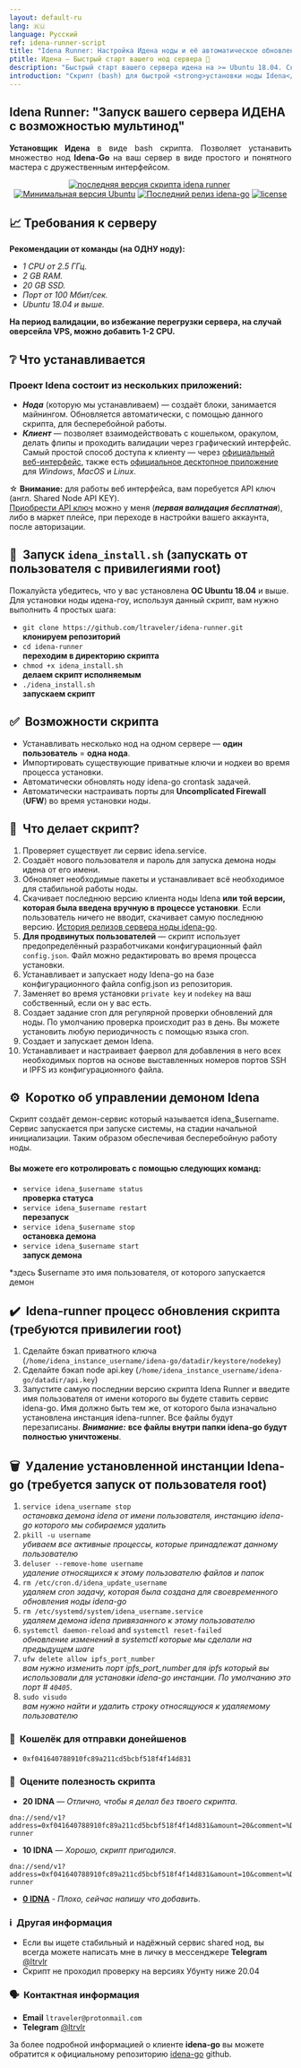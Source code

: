 ```yaml
---
layout: default-ru
lang: 🇷🇺
language: Русский
ref: idena-runner-script
title: "Idena Runner: Настройка Идена ноды и её автоматическое обновление"
ptitle: Идена — Быстрый старт вашего нод сервера 🏃 
description: "Быстрый старт вашего сервера идена на >= Ubuntu 18.04. Скрипт позволяет: запускать несколько нод на одном сервере, автоматическое обновление установленных IDENA нод, импорт api ключей ноды и вашего приватного ключа, настройка UFW и автоматическое конфигурирование портов"
introduction: "Скрипт (bash) для быстрой <strong>установки ноды Idena</strong> (idena-go) <strong>с автоматическими обновлениями</strong> для ОС <strong>Ubuntu 18.04</strong> и выше. С помощью Idena Runner вы можете <strong>установить на сервер одну и больше нод</strong>."
---
```


## Idena Runner: "Запуск вашего сервера ИДЕНА с возможностью мультинод"

<p align="justify"><b>Установщик Идена</b> в виде bash скрипта. Позволяет устанавить множество нод <b>Idena-Go</b> на ваш сервер в виде простого и понятного мастера с дружественным интерфейсом.</p>

<p align="center"><a href="https://github.com/ltraveler/idena-runner/releases/latest" target="_blank"><img src="https://img.shields.io/badge/версия-v0.2.2-blue?style=for-the-badge&logo=none" alt="последняя версия скрипта idena runner" /></a>&nbsp;<a href="https://wiki.ubuntu.com/FocalFossa/ReleaseNotes" target="_blank"><img src="https://img.shields.io/badge/Ubuntu-18.04(LTS)+-00ADD8?style=for-the-badge&logo=none" alt="Минимальная версия Ubuntu" /></a>&nbsp;<a href="https://github.com/ltraveler/idena-runner/blob/main/CHANGELOG.md" target="_blank"><img src="https://img.shields.io/badge/Сборка-Стабильная-success?style=for-the-badge&logo=none" alt="Последний релиз idena-go" /></a>&nbsp;<a href="https://www.gnu.org/licenses/quick-guide-gplv3.html" target="_blank"><img src="https://img.shields.io/badge/лицензия-GPL3.0-red?style=for-the-badge&logo=none" alt="license" /></a></p>

## 📈 Требования к серверу

**Рекомендации от команды (на ОДНУ ноду):**
* _1 CPU от 2.5 ГГц._
* _2 GB RAM._
* _20 GB SSD._
* _Порт от 100 Мбит/сек._
* _Ubuntu 18.04 и выше._

**На период валидации, во избежание перегрузки сервера, на случай оверсейла VPS, можно добавить 1-2 CPU.**

## ❔ Что устанавливается
### Проект Idena состоит из нескольких приложений:

* **_Нода_** (которую мы устанавливаем) — создаёт блоки, занимается майнингом. Обновляется автоматически, с помощью данного скрипта, для бесперебойной работы.
* **_Клиент_** — позволяет взаимодействовать с кошельком, оракулом, делать флипы и проходить валидации через графический интерфейс. Самый простой способ доступа к клиенту — через [официальный веб-интерфейс](https://app.idena.io), также есть [официальное десктопное приложение](https://github.com/idena-network/idena-desktop/releases/latest/) для _Windows_, _MacOS_ и _Linux_.

☆ **Внимание:** для работы веб интерфейса, вам поребуется API ключ (англ. Shared Node API KEY).\
[Приобрести API ключ](https://t.me/ltrvlr) можно у меня (**_первая валидация бесплатная_**), либо в маркет плейсе, при переходе в настройки вашего аккаунта, после авторизации.

## 🚀&nbsp; Запуск `idena_install.sh` (запускать от пользователя с привилегиями root)

Пожалуйста убедитесь, что у вас установлена **ОС Ubuntu 18.04** и выше.
Для установки ноды идена-гоу, используя данный скрипт, вам нужно выполнить 4 простых шага:
* `git clone https://github.com/ltraveler/idena-runner.git`\
**клонируем репозиторий**
* `cd idena-runner`\
**переходим в директорию скрипта**
* `chmod +x idena_install.sh`\
**делаем скрипт исполняемым**
* `./idena_install.sh`\
**запускаем скрипт**

## ✅&nbsp; Возможности скрипта

* Устанавливать несколько нод на одном сервере — **один пользователь** = **одна нода**.
* Импортировать существующие приватные ключи и нодкеи во время процесса установки.
* Автоматически обновлять ноду idena-go crontask задачей.
* Автоматически настраивать порты для **Uncomplicated Firewall** (**UFW**) во время установки ноды. 

## 🙋&nbsp; Что делает скрипт?

1. Проверяет существует ли сервис idena.service.
2. Создаёт нового пользователя и пароль для запуска демона ноды идена от его имени.
3. Обновляет необходимые пакеты и устанавливает всё необходимое для стабильной работы ноды.
4. Скачивает последнюю версию клиента ноды Idena **или той версии, которая была введена вручную в процессе установки**. Если пользователь ничего не вводит, скачивает самую последнюю версию. [История релизов сервера ноды idena-go](https://github.com/idena-network/idena-go/releases).
5. **Для продвинутых пользователей** — скрипт использует предопределённый разработчиками конфигурационный файл `config.json`. Файл можно редактировать во время процесса установки.
6. Устанавливает и запускает ноду Idena-go на базе конфигурационного файла config.json из репозитория.
7. Заменяет во время установки `private key` и `nodekey` на ваш собственный, если он у вас есть.
8. Создает задание cron для регулярной проверки обновлений для ноды. По умолчанию проверка происходит раз в день. Вы можете установить любую периодичность с помощью языка cron.
9. Создает и запускает демон Idena.
10. Устанавливает и настраивает фаервол для добавления в него всех необходимых портов на основе выставленных номеров портов SSH и IPFS из конфигурационного файла.

##  ⚙️&nbsp;  Коротко об управлении демоном Idena
Скрипт создаёт демон-сервис который называется idena_$username. Сервис запускается при запуске системы, на стадии начальной инициализации. Таким образом обеспечивая бесперебойную работу ноды.
#### Вы можете его котролировать с помощью следующих команд:
* `service idena_$username status`\
**проверка статуса**
* `service idena_$username restart`\
**перезапуск**
* `service idena_$username stop`\
**остановка демона**
* `service idena_$username start`\
**запуск демона**

*здесь $username это имя пользователя, от которого запускается демон

## ✔️&nbsp; Idena-runner процесс обновления скрипта (требуются привилегии root)

1. Сделайте бэкап приватного ключа (`/home/idena_instance_username/idena-go/datadir/keystore/nodekey`)
2. Сделайте бэкап node api.key (`/home/idena_instance_username/idena-go/datadir/api.key`)
3. Запустите самую последнии версию скрипта Idena Runner и введите имя пользователя от имени которого вы будете ставить сервис idena-go. Имя должно быть тем же, от которого была изначально установлена инстанция idena-runner.
Все файлы будут перезаписаны.
***Внимание:*** **все файлы внутри папки idena-go будут полностью уничтожены**.

## 🗑️&nbsp; Удаление установленной инстанции Idena-go (требуется запуск от пользователя root)

1. `service idena_username stop`\
_остановка демона idena от имени пользователя, инстанцию idena-go которого мы собираемся удалить_
2. `pkill -u username`\
_убиваем все активные процессы, которые принадлежат данному пользователю_
3. `deluser --remove-home username`\
_удаление относящихся к этому пользователю файлов и папок_
4. `rm /etc/cron.d/idena_update_username`\
_удаляем cron задачу, которая была создана для своевременного обновления ноды idena-go_
5. `rm /etc/systemd/system/idena_username.service`\
_удаляем демона idena привязанного к этому пользователю_
6. `systemctl daemon-reload` and `systemctl reset-failed`\
_обновление изменений в systemctl которые мы сделали на предыдущем шаге_
7. `ufw delete allow ipfs_port_number`\
_вам нужно изменить порт ipfs_port_number для ipfs который вы использовали для установки idena-go инстанции. По умолчанию это порт # `40405`_.
8. `sudo visudo`\
_вам нужно найти и удалить строку относящуюся к удаляемому пользователю_

### 🤝&nbsp; Кошелёк для отправки донейшенов

* `0xf041640788910fc89a211cd5bcbf518f4f14d831`

### 🚦&nbsp; Оцените полезность скрипта

* **20 IDNA** — _Отлично, чтобы я делал без твоего скрипта_.
```
dna://send/v1?address=0xf041640788910fc89a211cd5bcbf518f4f14d831&amount=20&comment=%D0%9E%D1%82%D0%BB%D0%B8%D1%87%D0%BD%D0%BE%2C+%D1%87%D1%82%D0%BE%D0%B1%D1%8B+%D1%8F+%D0%B4%D0%B5%D0%BB%D0%B0%D0%BB+%D0%B1%D0%B5%D0%B7+%D1%82%D0%B2%D0%BE%D0%B5%D0%B3%D0%BE+%D1%81%D0%BA%D1%80%D0%B8%D0%BF%D1%82%D0%B0&callback_url=https%3A%2F%2Fgithub.com%2Fltraveler%2Fidena-runner
```

* **10 IDNA** — _Хорошо, скрипт пригодился_.
```
dna://send/v1?address=0xf041640788910fc89a211cd5bcbf518f4f14d831&amount=10&comment=%D0%A5%D0%BE%D1%80%D0%BE%D1%88%D0%BE%2C+%D1%81%D0%BA%D1%80%D0%B8%D0%BF%D1%82+%D0%BF%D1%80%D0%B8%D0%B3%D0%BE%D0%B4%D0%B8%D0%BB%D1%81%D1%8F&callback_url=https%3A%2F%2Fgithub.com%2Fltraveler%2Fidena-runner
```

* [**0 IDNA**](https://t.me/ltrvlr) - _Плохо, сейчас напишу что добавить_.

### ℹ️&nbsp; Другая информация
* Если вы ищете стабильный и надёжный сервис shared нод, вы всегда можете написать мне в личку в мессенджере **Telegram**  [@ltrvlr](https://t.me/ltrvlr)
* Скрипт не проходил проверку на версиях Убунту ниже 20.04

### 🗣️&nbsp; Контактная информация
* **Email** `ltraveler@protonmail.com`
* **Telegram** [@ltrvlr](https://t.me/ltrvlr)

За более подробной информацией о клиенте **idena-go** вы можете обратится к официальному репозиторию [idena-go](https://github.com/idena-network/idena-go) github.
